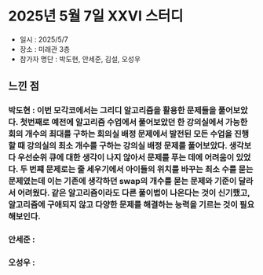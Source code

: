 # 2025년 5월 7일 XXVI 스터디

- 일시 : 2025/5/7
- 장소 : 미래관 3층
- 참가자 명단 : 박도현, 안세준, 김설, 오성우

## 느낀 점

### 박도현 : 이번 모각코에서는 그리디 알고리즘을 활용한 문제들을 풀어보았다. 첫번째로 예전에 알고리즘 수업에서 풀어보았던 한 강의실에서 가능한 회의 개수의 최대를 구하는 회의실 배정 문제에서 발전된 모든 수업을 진행할 때 강의실의 최소 개수를 구하는 강의실 배정 문제를 풀어보았다. 생각보다 우선순위 큐에 대한 생각이 나지 않아서 문제를 푸는 데에 어려움이 있었다. 두 번쨰 문제로는 줄 세우기에서 아이들의 위치를 바꾸는 최소 수를 묻는 문제였는데 이는 기존에 생각하던 swap의 개수를 묻는 문제와 기준이 달라서 어려웠다. 같은 알고리즘이라도 다른 풀이법이 나온다는 것이 신기했고, 알고리즘에 구애되지 않고 다양한 문제를 해결하는 능력을 기르는 것이 필요해보인다.

### 안세준 : 

### 오성우 : 

